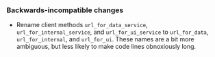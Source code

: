 ### Backwards-incompatible changes

- Rename client methods `url_for_data_service`, `url_for_internal_service`, and `url_for_ui_service` to `url_for_data`, `url_for_internal`, and `url_for_ui`. These names are a bit more ambiguous, but less likely to make code lines obnoxiously long.
